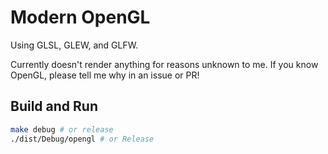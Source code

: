 # Modern OpenGL

Using GLSL, GLEW, and GLFW.

Currently doesn't render anything for reasons unknown to me. If you know OpenGL, please tell me why in an issue or PR!

## Build and Run

```bash
make debug # or release
./dist/Debug/opengl # or Release
```
